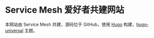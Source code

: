 # Service Mesh 爱好者共建网站

本网站由 Service Mesh 共建，源码位于 GitHub，使用 [Hugo](https://gohugo.io) 构建，[hugo-universal](https://github.com/devcows/hugo-universal-theme) 主题。